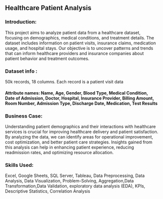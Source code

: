 ## Healthcare Patient Analysis

### Introduction:

This project aims to analyze patient data from a healthcare dataset, focusing on demographics, medical conditions, and treatment details. The dataset includes information on patient visits, insurance claims, medication usage, and hospital stays. Our objective is to uncover patterns and trends that can inform healthcare providers and insurance companies about patient behavior and treatment outcomes.

### Dataset info : 

50k records, 18 columns. Each record is a patient visit data
#### Attribute names: Name, Age, Gender, Blood Type, Medical Condition, Date of Admission, Doctor, Hospital, Insurance Provider, Billing Amount, Room Number, Admission Type, Discharge Date, Medication, Test Results 

### Business Case:

Understanding patient demographics and their interactions with healthcare services is crucial for improving healthcare delivery and patient satisfaction. By analyzing the data, we can identify areas for operational improvement, cost optimization, and better patient care strategies. Insights gained from this analysis can help in enhancing patient experience, reducing readmission rates, and optimizing resource allocation.

### Skills Used:

Excel, Google Sheets, SQL Server, Tableau, Data Preprocessing, Data Analysis, Data Visualization, Problem-Solving, Aggregation,Data Transformation,Data Validation, exploratory data analysis (EDA), KPIs, Descriptive Statistics, Correlation Analysis
